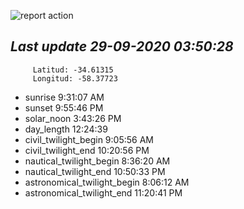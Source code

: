 ![report action](https://github.com/matiasz8/actions-for-reports/workflows/report%20action/badge.svg?branch=develop) 


## *****Last update 29-09-2020 03:50:28*****



		 Latitud: -34.61315
		 Longitud: -58.37723

 - sunrise 	 9:31:07 AM
 - sunset 	 9:55:46 PM
 - solar_noon 	 3:43:26 PM
 - day_length 	 12:24:39
 - civil_twilight_begin 	 9:05:56 AM
 - civil_twilight_end 	 10:20:56 PM
 - nautical_twilight_begin 	 8:36:20 AM
 - nautical_twilight_end 	 10:50:33 PM
 - astronomical_twilight_begin 	 8:06:12 AM
 - astronomical_twilight_end 	 11:20:41 PM
